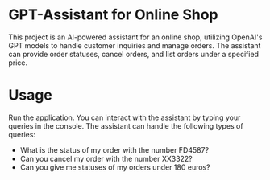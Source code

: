 # GPT-Assistant for Online Shop

This project is an AI-powered assistant for an online shop, utilizing OpenAI's GPT models to handle customer inquiries and manage orders. The assistant can provide order statuses, cancel orders, and list orders under a specified price.

# Usage
Run the application. You can interact with the assistant by typing your queries in the console. The assistant can handle the following types of queries:

- What is the status of my order with the number FD4587?
- Can you cancel my order with the number XX3322?
- Can you give me statuses of my orders under 180 euros?